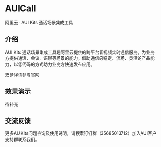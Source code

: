 # AUICall
阿里云 · AUI Kits 通话场景集成工具

## 介绍
AUI Kits 通话场景集成工具是阿里云提供的跨平台音视频实时通信服务，为业务方提供通话、会议、语聊等场景的能力，借助通信的稳定、流畅、灵活的产品能力，以低代码的方式助力业务方快速发布应用。

更多详情参考官网

## 效果演示
待补充

## 交流反馈
更多AUIKits问题咨询及使用说明，请搜索钉钉群（35685013712）加入AUI客户支持群联系我们。
